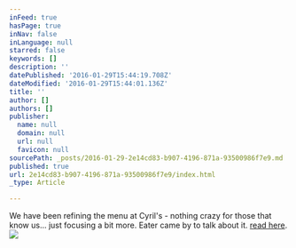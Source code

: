 ```yaml
---
inFeed: true
hasPage: true
inNav: false
inLanguage: null
starred: false
keywords: []
description: ''
datePublished: '2016-01-29T15:44:19.708Z'
dateModified: '2016-01-29T15:44:01.136Z'
title: ''
author: []
authors: []
publisher:
  name: null
  domain: null
  url: null
  favicon: null
sourcePath: _posts/2016-01-29-2e14cd83-b907-4196-871a-93500986f7e9.md
published: true
url: 2e14cd83-b907-4196-871a-93500986f7e9/index.html
_type: Article

---
```

We have been refining the menu at Cyril's - nothing crazy for those that know us... just focusing a bit more. Eater came by to talk about it. [read here][0].
![](https://the-grid-user-content.s3-us-west-2.amazonaws.com/59bf6a83-f342-42ce-b213-57f7a3b7819e.jpg)

[0]: http://pdx.eater.com/2015/12/9/9881414/cyrils-puts-meat-on-the-side-new-menu-portland-restaurant